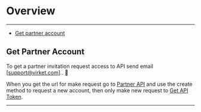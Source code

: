# Overview

---

- [Get partner account](#section-1)

<a name="section-1"></a>
## Get Partner Account

To get a partner invitation request access to API send email [support@virket.com].. 🦊

When you get the url for make request go to [Partner API](/{{route}}/{{version}}/partner) and use the create method to request a new account, then only make new request to [Get API Token](/{{route}}/{{version}}/partner#external_login).

---
